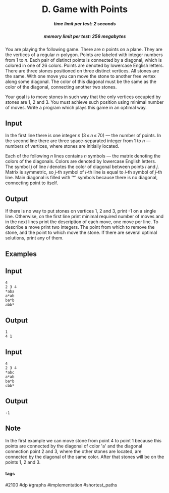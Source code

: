 <h1 style='text-align: center;'> D. Game with Points</h1>

<h5 style='text-align: center;'>time limit per test: 2 seconds</h5>
<h5 style='text-align: center;'>memory limit per test: 256 megabytes</h5>

You are playing the following game. There are *n* points on a plane. They are the vertices of a regular *n*-polygon. Points are labeled with integer numbers from 1 to *n*. Each pair of distinct points is connected by a diagonal, which is colored in one of 26 colors. Points are denoted by lowercase English letters. There are three stones positioned on three distinct vertices. All stones are the same. With one move you can move the stone to another free vertex along some diagonal. The color of this diagonal must be the same as the color of the diagonal, connecting another two stones. 

Your goal is to move stones in such way that the only vertices occupied by stones are 1, 2 and 3. You must achieve such position using minimal number of moves. Write a program which plays this game in an optimal way.

## Input

In the first line there is one integer *n* (3 ≤ *n* ≤ 70) — the number of points. In the second line there are three space-separated integer from 1 to *n* — numbers of vertices, where stones are initially located.

Each of the following *n* lines contains *n* symbols — the matrix denoting the colors of the diagonals. Colors are denoted by lowercase English letters. The symbol *j* of line *i* denotes the color of diagonal between points *i* and *j*. Matrix is symmetric, so *j*-th symbol of *i*-th line is equal to *i*-th symbol of *j*-th line. Main diagonal is filled with '*' symbols because there is no diagonal, connecting point to itself.

## Output

If there is no way to put stones on vertices 1, 2 and 3, print -1 on a single line. Otherwise, on the first line print minimal required number of moves and in the next lines print the description of each move, one move per line. To describe a move print two integers. The point from which to remove the stone, and the point to which move the stone. If there are several optimal solutions, print any of them.

## Examples

## Input


```
4  
2 3 4  
*aba  
a*ab  
ba*b  
abb*  

```
## Output


```
1  
4 1  

```
## Input


```
4  
2 3 4  
*abc  
a*ab  
ba*b  
cbb*  

```
## Output


```
-1  

```
## Note

In the first example we can move stone from point 4 to point 1 because this points are connected by the diagonal of color 'a' and the diagonal connection point 2 and 3, where the other stones are located, are connected by the diagonal of the same color. After that stones will be on the points 1, 2 and 3.



#### tags 

#2100 #dp #graphs #implementation #shortest_paths 